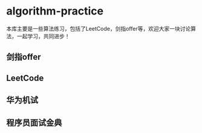 # algorithm-practice
本库主要是一些算法练习，包括了LeetCode，剑指offer等，欢迎大家一块讨论算法，一起学习，共同进步！
## 剑指offer

## LeetCode

## 华为机试

## 程序员面试金典
